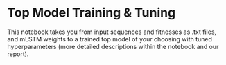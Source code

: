 # Top Model Training & Tuning
This notebook takes you from input sequences and fitnesses as .txt files, and mLSTM weights to a trained top model of your choosing with tuned hyperparameters (more detailed descriptions within the notebook and our report).
